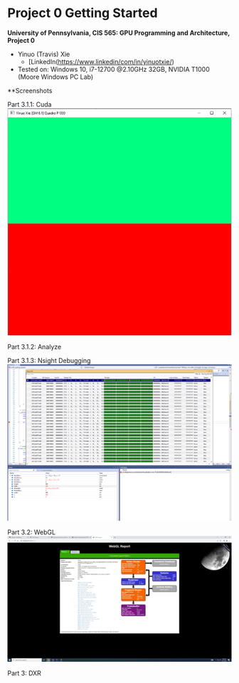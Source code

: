 Project 0 Getting Started
====================

**University of Pennsylvania, CIS 565: GPU Programming and Architecture, Project 0**

* Yinuo (Travis) Xie
  * [LinkedIn(https://www.linkedin/com/in/yinuotxie/)
* Tested on: Windows 10, i7-12700 @2.10GHz 32GB, NVIDIA T1000 (Moore Windows PC Lab)

**Screenshots

Part 3.1.1: Cuda
![test_cuda](images/test_cuda.png)

Part 3.1.2: Analyze

Part 3.1.3: Nsight Debugging 
![nsight_dubug](images/nsight_debug.png)

Part 3.2: WebGL
![test_webgl](images/test_webgl.png)

Part 3: DXR

